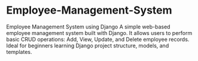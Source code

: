 # Employee-Management-System
Employee Management System using Django  A simple web-based employee management system built with Django. It allows users to perform basic CRUD operations: Add, View, Update, and Delete employee records. Ideal for beginners learning Django project structure, models, and templates.
